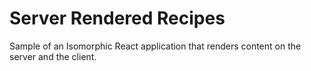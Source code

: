 Server Rendered Recipes
=======================
Sample of an Isomorphic React application that renders content on the server and the client.


